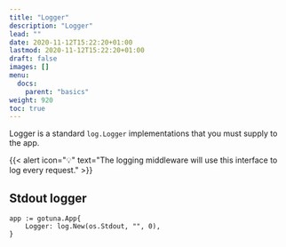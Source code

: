 ```yaml
---
title: "Logger"
description: "Logger"
lead: ""
date: 2020-11-12T15:22:20+01:00
lastmod: 2020-11-12T15:22:20+01:00
draft: false
images: []
menu: 
  docs:
    parent: "basics"
weight: 920
toc: true
---
```


Logger is a standard `log.Logger` implementations that you must supply to the app.


{{< alert icon="💡" text="The logging middleware will use this interface to log every request." >}}

## Stdout logger
```
app := gotuna.App{
	Logger: log.New(os.Stdout, "", 0),
}
```
